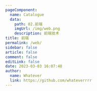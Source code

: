 ```yaml
---
pageComponent: 
  name: Catalogue
  data: 
    path: 02.前端
    imgUrl: /img/web.png
    description: 前端技术
title: 前端
permalink: /web/
sidebar: false
article: false
comment: false
editLink: false
date: 2023-03-03 16:07:48
author: 
  name: Whatever
  link: https://github.com/whateverrrr
---
```

